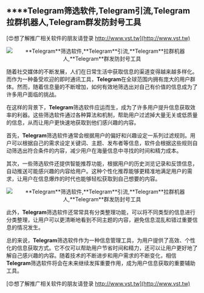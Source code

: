 ## ****Telegram**筛选软件,**Telegram**引流,**Telegram**拉群机器人,**Telegram**群发防封号工具**

[😍想了解推广相关软件的朋友请登录 http://www.vst.tw](http://www.vst.tw)

 <center><img src="https://vst.tw/MP4/tuiguang/png/5.png" alt="**Telegram**筛选软件,**Telegram**引流,**Telegram**拉群机器人,**Telegram**群发防封号工具"></center>

随着社交媒体的不断发展，人们在日常生活中获取信息的渠道变得越来越多样化。而作为一种备受欢迎的即时通讯工具，**Telegram**在全球范围内拥有庞大的用户群体。然而，随着信息量的不断增加，如何有效地筛选出对自己有价值的信息成为了许多用户面临的挑战。

在这样的背景下，**Telegram**筛选软件应运而生，成为了许多用户提升信息获取效率的利器。这些筛选软件通过各种算法和机制，帮助用户过滤掉大量无关或低质量的信息，从而让用户更快速地获取到他们感兴趣的内容。

首先，**Telegram**筛选软件通常会根据用户的偏好和兴趣设定一系列过滤规则。用户可以根据自己的需求设定关键词、主题、发布者等信息，软件会根据这些规则自动筛选出符合条件的内容，减少用户在海量信息中寻找的时间和精力成本。

其次，一些筛选软件还提供智能推荐功能，根据用户的历史浏览记录和反馈信息，自动推送可能感兴趣的内容给用户。这种个性化推荐能够更精准地满足用户的需求，让用户在信息爆炸的时代也能够轻松获取到自己想要的内容。

 <center><img src="https://vst.tw/MP4/tuiguang/png/3.png" alt="**Telegram**筛选软件,**Telegram**引流,**Telegram**拉群机器人,**Telegram**群发防封号工具"></center>

此外，**Telegram**筛选软件还常常具有分类整理功能，可以将不同类型的信息进行分类整理，让用户可以更清晰地看到不同主题的内容，避免信息混乱和错过重要信息的情况发生。

总的来说，**Telegram**筛选软件作为一种信息管理工具，为用户提供了高效、个性化的信息获取方式。它不仅可以帮助用户节省时间和精力，还可以让用户更好地了解自己感兴趣的内容。随着技术的不断进步和用户需求的不断变化，相信**Telegram**筛选软件将会在未来继续发挥重要作用，成为用户信息获取的重要辅助工具。

[😍想了解推广相关软件的朋友请登录 http://www.vst.tw](http://www.vst.tw)



